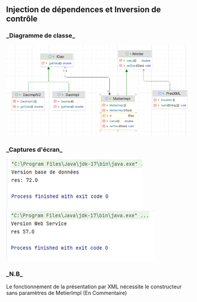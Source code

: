 <h2>Injection de dépendences et Inversion de contrôle</h2>

<h3>_Diagramme de classe_</h3>
<img src="Captures/1.png">
<h3>_Captures d'écran_</h3>
<img src="Captures/2.png">
<img src="Captures/3.png">
<h3>_N.B_</h3>
<p>Le fonctionnement de la présentation par XML nécessite le constructeur sans paramètres de MetierImpl (En Commentaire)</p>